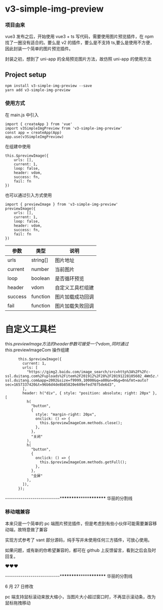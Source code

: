 # v3-simple-img-preview

### 项目由来

vue3 发布之后，开始使用 vue3 + ts 写代码，需要使用图片预览插件，在 npm 找了一圈没有适合的。要么是 v2 的插件，要么是不支持 ts,要么是使用不方便，因此封装一个简单的图片预览插件。

封装之初，想到了 uni-app 的全局预览图片方法，故仿照 uni-app 的使用方法

## Project setup

```
npm install v3-simple-img-preview --save
yarn add v3-simple-img-preview
```

### 使用方式

在 main.js 中引入

```
import { createApp } from 'vue'
import v3SimpleImgPreview from 'v3-simple-img-preview'
const app = createApp(App)
app.use(v3SimpleImgPreview)
```

在组建中使用

```
this.$previewImage({
    urls: [],
    current: 1,
    loop: false,
    header: vdom,
    success: fn,
    fail: fn
})
```

也可以通过引入方式使用

```
import { previewImage } from 'v3-simple-img-preview'
previewImage({
    urls: [],
    current: 1,
    loop: false,
    header: vdom,
    success: fn,
    fail: fn
})
```

| 参数    | 类型     | 说明             |
| ------- | -------- | ---------------- |
| urls    | string[] | 图片地址         |
| current | number   | 当前图片         |
| loop    | boolean  | 是否循环预览     |
| header  | vdom     | 自定义工具栏组建 |
| success | function | 图片加载成功回调 |
| fail    | function | 图片加载失败回调 |

# 自定义工具栏

this.$previewImage方法的header参数可接受一个vdom,同时通过this.$previewImageCom 操作组建

```
      this.$previewImage({
        current: 1,
        urls: [
          "https://gimg2.baidu.com/image_search/src=http%3A%2F%2Fc-ssl.duitang.com%2Fuploads%2Fitem%2F201912%2F28%2F20191228105602_4Wm5z.thumb.1000_0.jpeg&refer=http%3A%2F%2Fc-ssl.duitang.com&app=2002&size=f9999,10000&q=a80&n=0&g=0n&fmt=auto?sec=1657337420&t=96b6d4de8b85820e609efed7075de6d3",
        ],
        header: h("div", { style: "position: absolute; right: 20px" }, [
          h(
            "button",
            {
              style: "margin-right: 20px",
              onclick: () => {
                this.$previewImageCom.methods.close();
              },
            },
            "关闭"
          ),
          h(
            "button",
            {
              onclick: () => {
                this.$previewImageCom.methods.getFull();
              },
            },
            "全屏"
          ),
        ]),
      });

```

----------------------------\***\*\*\*\*\*\*\***\*\*\*\*\***\*\*\*\*\*\*\*** 华丽的分割线

### 移动端兼容

本来只是一个简单的 pc 端图片预览插件，但是考虑到有些小伙伴可能需要兼容移动端，故特意做了兼容

实现方式参考了 vant 部分源码，纯手写并未使用任何三方插件，可放心使用。

如果问题，或有新的你希望兼容的，都可在 github 上反馈留言，看到之后会及时回复。

♥️♥️♥️

----------------------------\***\*\*\*\*\*\*\***\*\*\*\*\***\*\*\*\*\*\*\*** 华丽的分割线

6 月 27 日修改

pc 端支持鼠标滚动来放大缩小，当图片大小超过窗口时，不再显示滚动条，改为鼠标拖拽移动

